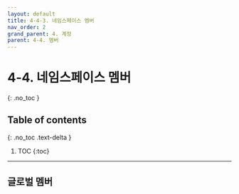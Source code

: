 ```yaml
---
layout: default
title: 4-4-3. 네임스페이스 멤버
nav_order: 2
grand_parent: 4. 계정
parent: 4-4. 멤버
---
```


# 4-4. 네임스페이스 멤버
{: .no_toc }

## Table of contents
{: .no_toc .text-delta }

1. TOC
{:toc}

---

## 글로벌 멤버

